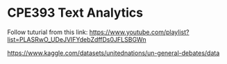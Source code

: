 # CPE393 Text Analytics
Follow tuturial from this link: https://www.youtube.com/playlist?list=PLASRwO_UDeJVIFYdebZdffDs0JFLSBGWn


https://www.kaggle.com/datasets/unitednations/un-general-debates/data